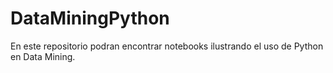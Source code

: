 # DataMiningPython
En este repositorio podran encontrar notebooks ilustrando el uso de Python en Data Mining. 
